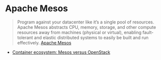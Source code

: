 # Apache Mesos

> Program against your datacenter like it’s a single pool of resources. Apache Mesos abstracts CPU, memory, storage, and other compute resources away from machines (physical or virtual), enabling fault-tolerant and elastic distributed systems to easily be built and run effectively. [Apache Mesos](http://mesos.apache.org/)

- [Container ecosystem: Mesos versus OpenStack](https://getcarina.com/docs/best-practices/container-ecosystem-mesos-openstack/)